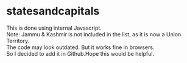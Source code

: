 # statesandcapitals
This is done using internal Javascript.<br>
Note: Jammu & Kashmir is not included in the list, as it is now a Union Territory. <br>
The code may look outdated. But it works fine in browsers. <br>
 So I decided to add it in Github.Hope this would be helpful.
